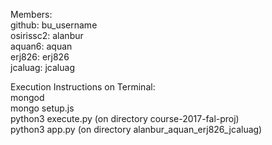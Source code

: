 Members:<br />
github: bu_username<br />
osirissc2: alanbur<br />
aquan6: aquan<br />
erj826: erj826<br />
jcaluag: jcaluag<br />

Execution Instructions on Terminal:<br />
mongod<br />
mongo setup.js<br />
python3 execute.py (on directory course-2017-fal-proj)<br />
python3 app.py (on directory alanbur_aquan_erj826_jcaluag)

